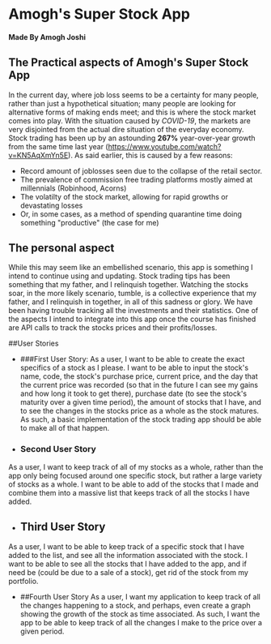 # Amogh's Super Stock App

#### Made By Amogh Joshi

## The Practical aspects of Amogh's Super Stock App

In the current day, where job loss seems to be a certainty for many people, rather than just a hypothetical situation;
many people are looking for alternative forms of making ends meet; and this is where the stock market comes into play.
With the situation caused by *COVID-19*, the markets are very disjointed from the actual dire situation of the everyday
economy. Stock trading has been up by an astounding **267%** year-over-year growth from the same time last year 
(https://www.youtube.com/watch?v=KN5AqXmYn5E). As said earlier, this is caused by a few reasons:
- Record amount of joblosses seen due to the collapse of the retail sector.
- The prevalence of commission free trading platforms mostly aimed at millennials (Robinhood, Acorns)
- The volatilty of the stock market, allowing for rapid growths or devastating losses
- Or, in some cases, as a method of spending quarantine time doing something "productive" (the case for me)   

## The personal aspect

While this may seem like an embellished scenario, this app is something I intend to continue using and updating. Stock
trading tips has been something that my father, and I relinquish together. Watching the stocks soar, in the more likely 
scenario, tumble, is a collective experience that my father, and I relinquish in together, in all of this sadness or 
glory. We have been having trouble tracking all the investments and their statistics. One of the aspects I intend to
integrate into this app once the course has finished are API calls to track the stocks prices and their profits/losses.

##User Stories
- ###First User Story:
As a user, I want to be able to create the exact specifics of a stock as I please. I want to be able to input the 
stock's name, code, the stock's purchase price, current price, and the day that the current price was recorded (so that 
in the future I can see my gains and how long it took to get there), purchase date (to see the stock's maturity over a
given time period), the amount of stocks that I have, and to see the changes in the stocks price as a whole as the 
stock matures. As such, a basic implementation of the stock trading app should be able to make all of that happen.

- ### Second User Story
As a user, I want to keep track of all of my stocks as a whole, rather than the app only being focused around one 
specific stock, but rather a large variety of stocks as a whole. I want to be able to add of the stocks that I made and 
combine them into a massive list that keeps track of all the stocks I have added.

- ## Third User Story
As a user, I want to be able to keep track of a specific stock that I have added to the list, and see all the 
information associated with the stock. I want to be able to see all the stocks that I have added to the app, and if
need be (could be due to a sale of a stock), get rid of the stock from my portfolio.

- ##Fourth User Story
As a user, I want my application to keep track of all the changes happening to a stock, and perhaps, even create a graph
showing the growth of the stock as time associated. As such, I want the app to be able to keep track of all the changes
I make to the price over a given period.